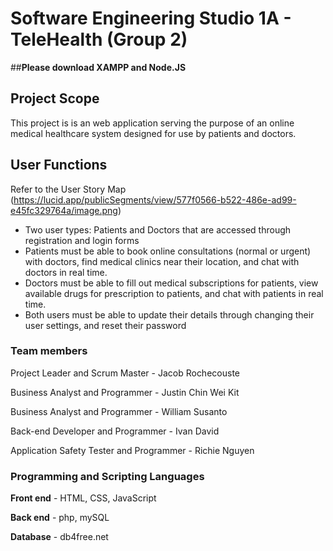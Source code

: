 # Software Engineering Studio 1A - TeleHealth (Group 2)
##**Please download XAMPP and Node.JS**
 
## Project Scope
 This project is is an web application serving the purpose of an online medical healthcare system designed for use by patients and doctors.

## User Functions
Refer to the User Story Map (https://lucid.app/publicSegments/view/577f0566-b522-486e-ad99-e45fc329764a/image.png) 

- Two user types: Patients and Doctors that are accessed through registration and login forms
- Patients must be able to book online consultations (normal or urgent) with doctors, find medical clinics near their location, and chat with doctors in real time.
- Doctors must be able to fill out medical subscriptions for patients, view available drugs for prescription to patients, and chat with patients in real time.
- Both users must be able to update their details through changing their user settings, and reset their password

### Team members
Project Leader and Scrum Master - Jacob Rochecouste

Business Analyst and Programmer - Justin Chin Wei Kit

Business Analyst and Programmer - William Susanto

Back-end Developer and Programmer - Ivan David

Application Safety Tester and Programmer - Richie Nguyen

 
### Programming and Scripting Languages
**Front end** - 
HTML, CSS, JavaScript

**Back end** - 
php, mySQL

**Database** - 
db4free.net
